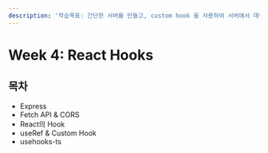 ```yaml
---
description: '학습목표: 간단한 서버를 만들고, custom hook 을 사용하여 서버에서 데이터를 받아올 수 있다'
---
```


# Week 4: React Hooks

## 목차

* Express
* Fetch API & CORS
* React의 Hook
* useRef & Custom Hook
* usehooks-ts

